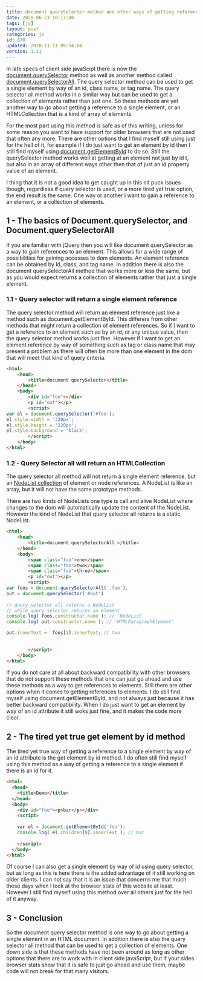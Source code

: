 ```yaml
---
title: document querySelector method and other ways of getting references to elements in javaScript
date: 2020-06-23 10:17:00
tags: [js]
layout: post
categories: js
id: 670
updated: 2020-11-11 09:54:04
version: 1.11
---
```


In late specs of client side javaScipt there is now the [document.querySelector](https://developer.mozilla.org/en-US/docs/Web/API/Document/querySelector) method as well as another method called [document.querySelectorAll](https://developer.mozilla.org/en-US/docs/Web/API/Document/querySelectorAll). The query selector method can be used to get a single element by way of an id, class name, or tag name. The query selector all method works in a similar way but can be used to get a collection of elements rather than just one. So these methods are yet another way to go about getting a reference to a single element, or an HTMLCollection that is a kind of array of elements.

For the most part using this method is safe as of this writing, unless for some reason you want to have support for older browsers that are not used that often any more. There are other options that I find myself still using just for the hell of it, for example if I do just want to get an element by id then I still find myself using [document.getElementById](/2018/12/27/js-document-getelementbyid/) to do so. Still the querySelector method works well at getting at an element not just by id t, but also in an array of different ways other then that of just an id property value of an element.

I thing that it is not a good idea to get caught up in this nit puck issues though, regardless if query selector is used, or a more tired yet true option, the end result is the same. One way or another I want to gain a reference to an element, or a collection of elements.

<!-- more -->

## 1 - The basics of Document.querySelector, and Document.querySelectorAll

If you are familiar with jQuery then you will like document querySelector as a way to gain references to an element. This allows for a wide range of possibilities for gaining accesses to dom elements. An element reference can be obtained by Id, class, and tag name. In addition there is also the document querySelectorAll method that works more or less the same, but as you would expect returns a collection of elements rather that just a single element.

### 1.1 - Query selector will return a single element reference

The query selector method will return an element reference just like a method such as document.getElementById. This differers from other methods that might return a collection of element references. So if I want to get a reference to an element such as by an id, or any unique value, then the query selector method works just fine. However if I want to get an element reference by way of something such as tag or class name that may present a problem as there will often be more than one element in the dom that will meet that kind of query criteria.


```html
<html>
    <head>
        <title>document querySelector</title>
    </head>
    <body>
        <div id="foo"></div>
        <p id="out"></p>
        <script>
var el = document.querySelector('#foo');
el.style.width = '320px';
el.style.height = '320px';
el.style.background = 'black';
        </script>
    </body>
</html>
```

### 1.2 - Query Selector all will return an HTMLCollection

The query selector all method will not return a single element reference, but an [NodeList collection](https://developer.mozilla.org/en-US/docs/Web/API/NodeList) of element or node references. A NodeList is like an array, but it will not have the same prototype methods.

There are two kinds of NodeLists one type is call and alive NodeList where changes to the dom will automatically update the content of the NodeList. However the kind of NodeList that query selector all returns is a static NodeList.

```html
<html>
    <head>
        <title>document querySelectorAll </title>
    </head>
    <body>
        <span class="foo">one</span>
        <span class="foo">two</span>
        <span class="foo">three</span>
        <p id="out"></p>
        <script>
var foos = document.querySelectorAll('.foo'),
out = document.querySelector('#out')
 
// query selector all returns a NodeList
// while query selector returns an element
console.log( foos.constructor.name ); // 'NodeList'
console.log( out.constructor.name ); // 'HTMLParagraphElement'

out.innerText =  foos[1].innerText; // two
 
        
        </script>
    </body>
</html>
```

If you do not care at all about backward compatibility with other browsers that do not support these methods that one can just go ahead and use these methods as a way to get references to elements. Still there are other options when it comes to getting references to elements. I do still find myself using document.getElementById, and not always just because it has better backward compatibility. When I do just want to get an element by way of an id attribute it still woks just fine, and it makes the code more clear.

## 2 - The tired yet true get element by id method

The tired yet true way of getting a reference to a single element by way of an id attribute is the get element by id method. I do often still find myself using this method as a way of getting a reference to a single element if there is an id for it.

```html
<html>
  <head>
    <title>Demo</title>
  </head>
  <body>
    <div id="foo"><p>bar</p></div>
    <script>
 
    var el = document.getElementById('foo');
    console.log( el.children[0].innerText ); // bar
 
    </script>
  </body>
</html>
```

Of course I can also get a single element by way of id using query selector, but as long as this is here there is the added advantage of it still working on older clients. I can not say that it is an issue that concerns me that much these days when I look at the browser stats of this website at least. However I still find myself using this method over all others just for the hell of it anyway.

## 3 - Conclusion

So the document query selector method is one way to go about getting a single element in an HTML document. In addition there is also the query selector all method that can be used to get a collection of elements. One down side is that these methods have not been around as long as other options that there are to work with in client side javaScript, but if your sides browser stats show that it is safe to just go ahead and use them, maybe code will not break for that many visitors.